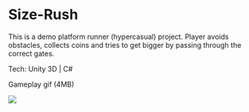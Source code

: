 # Size-Rush

This is a demo platform runner (hypercasual) project. 
Player avoids obstacles, collects coins and tries to get bigger by passing through the correct gates.

Tech: Unity 3D | C#

Gameplay gif (4MB)

![](lostPanda3.gif)

